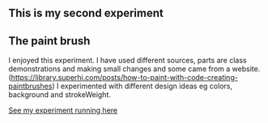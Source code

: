 ## This is my second experiment 

## The paint brush

I enjoyed this experiment. I have used different sources, parts are class demonstrations and making small changes and some came from a website.(https://library.superhi.com/posts/how-to-paint-with-code-creating-paintbrushes) I experimented with different design ideas eg colors, background and strokeWeight. 

[See my experiment running here](/Experiment_2_paint_brush_2025_06_02_09_57_07/index.html)
